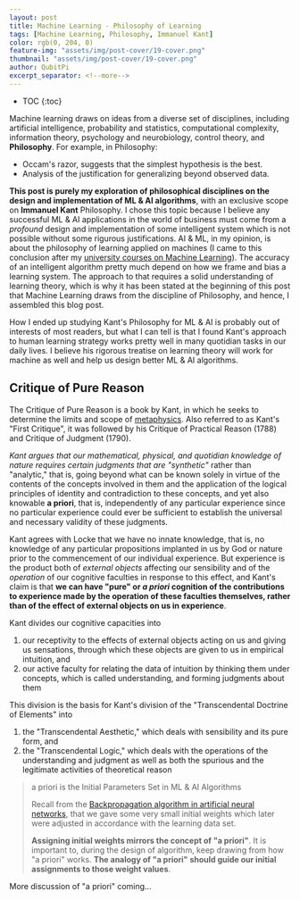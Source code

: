 ```yaml
---
layout: post
title: Machine Learning - Philosophy of Learning
tags: [Machine Learning, Philosophy, Immanuel Kant]
color: rgb(0, 204, 0)
feature-img: "assets/img/post-cover/19-cover.png"
thumbnail: "assets/img/post-cover/19-cover.png"
author: QubitPi
excerpt_separator: <!--more-->
---
```


<!--more-->

* TOC
{:toc}

Machine learning draws on ideas from a diverse set of disciplines, including artificial intelligence, probability and 
statistics, computational complexity, information theory, psychology and neurobiology, control theory, and
**Philosophy**. For example, in Philosophy:

* Occam's razor, suggests that the simplest hypothesis is the best.
* Analysis of the justification for generalizing beyond observed data.

**This post is purely my exploration of philosophical disciplines on the design and implementation of ML & AI
algorithms**, with an exclusive scope on **Immanuel Kant** Philosophy. I chose this topic because I believe any
successful ML & AI applications in the world of business must come from a _profound_ design and implementation of
some intelligent system which is not possible without some rigurous justifications. AI & ML, in my opinion, is about the
philosophy of learning applied on machines (I came to this conclusion after my
[university courses on Machine Learning](https://courses.engr.illinois.edu/cs446/sp2015/resources.html)). The accuracy
of an intelligent algorithm pretty much depend on how we frame and bias a learning system. The approach to that requires
a solid understanding of learning theory, which is why it has been stated at the beginning of this post that Machine 
Learning draws from the discipline of Philosophy, and hence, I assembled this blog post.

How I ended up studying Kant's Philosophy for ML & AI is probably out of interests of most readers, but what I can tell
is that I found Kant's approach to human learning strategy works pretty well in many quotidian tasks in our daily lives.
I believe his rigorous treatise on learning theory will work for machine as well and help us design better ML & AI 
algorithms.


Critique of Pure Reason
-----------------------

The Critique of Pure Reason is a book by Kant, in which he seeks to determine the limits and scope of
[metaphysics](https://en.wikipedia.org/wiki/Metaphysics). Also referred to as Kant's "First Critique", it was followed
by his Critique of Practical Reason (1788) and Critique of Judgment (1790). 

_Kant argues that our mathematical, physical, and quotidian knowledge of nature requires certain judgments that are 
"synthetic"_ rather than "analytic," that is, going beyond what can be known solely in virtue of the contents of the 
concepts involved in them and the application of the logical principles of identity and contradiction to these concepts, 
and yet also knowable **a priori**, that is, independently of any particular experience since no particular experience
could ever be sufficient to establish the universal and necessary validity of these judgments.

Kant agrees with Locke that we have no innate knowledge, that is, no knowledge of any particular propositions implanted
in us by God or nature prior to the commencement of our individual experience. But experience is the product both of 
_external objects_ affecting our sensibility and of the _operation_ of our cognitive faculties in response to this
effect, and Kant's claim is that **we can have "pure" or _a priori_ cognition of the contributions to experience made by 
the operation of these faculties themselves, rather than of the effect of external objects on us in experience**.

Kant divides our cognitive capacities into

1. our receptivity to the effects of external objects acting on us and giving us sensations, through which these objects 
   are given to us in empirical intuition, and
2. our active faculty for relating the data of intuition by thinking them under concepts, which is called understanding, 
   and forming judgments about them

This division is the basis for Kant's division of the "Transcendental Doctrine of Elements" into

1. the "Transcendental Aesthetic," which deals with sensibility and its pure form, and
2. the "Transcendental Logic," which deals with the operations of the understanding and judgment as well as both the
   spurious and the legitimate activities of theoretical reason

> a priori is the Initial Parameters Set in ML & AI Algorithms
>
> Recall from the
> [Backpropagation algorithm in artificial neural networks](https://qubitpi.github.io/jersey-guide/2022/08/09/artificial-neural-networks.html#the-backpropagation-algorithm),
> that we gave some very small initial weights which later were adjusted in accordance with the learning data set. 
> 
> **Assigning initial weights mirrors the concept of "a priori"**. It is important to, during the design of algorithm,
> keep drawing from how "a priori" works. **The analogy of "a priori" should guide our initial assignments to those
> weight values**.

More discussion of "a priori" coming...
